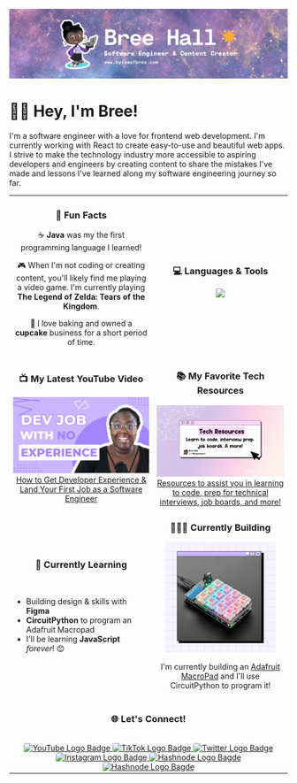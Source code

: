 ![Bree Hall Github Banner](img/Github-ReadMe-Banner-Thin.png)

# 👋🏾 Hey, I'm Bree!

I'm a software engineer with a love for frontend web development. I'm currently working with React to create easy-to-use and beautiful web apps. I strive to make the technology industry more accessible to aspiring developers and engineers by creating content to share the mistakes I've made and lessons I've learned along my software engineering journey so far.

<table>
  <tr>
    <td align="center">
        <h3>💫 Fun Facts</h3>
        <p>☕️ <strong>Java</strong> was my the first programming language I learned!</p>
        <p>🎮 When I'm not coding or creating content, you'll likely find me playing a video game. I'm currently playing <strong>The Legend of Zelda: Tears of the Kingdom</strong>.</p>
        <p>🧁 I love baking and owned a <strong>cupcake</strong> business for a short period of time.</p>
    </td>
    <td align="center">
        <h3>💻 Languages & Tools</h3>
        <img style="text-align: center;" src="https://skillicons.dev/icons?i=html,css,sass,emotion,js,ts,react,nextjs,vercel,vscode,git,github&perline=4">
    </td>
  </tr>
  <tr>
    <td align="center"> 
        <h3>📺 My Latest YouTube Video</h3>
        <a href="https://youtu.be/hLGV3gz3c7w">
            <img src="img/latest-thumb.png" alt="How to get developer experience and land your first role as a software enginner youtube video thumbnail">
            How to Get Developer Experience & Land Your First Job as a Software Engineer
        </a>
    </td>
    <td align="center">
        <h3>📚 My Favorite Tech Resources</h3>
        <a href="https://bytesofbree.hashnode.dev/tech-resources">
            <img src="img/tech-resources.png">
            Resources to assist you in learning to code, prep for technical interviews, job boards, and more!
        </a>
    </td>
   </tr> 
   <tr>
    <td>
        <h3 style="text-align: center" align="center" valign="top">📖 Currently Learning</h3><br>
        <ul>
            <li>Building design & skills with <strong>Figma</strong> </li>
            <li><strong>CircuitPython</strong> to program an Adafruit Macropad</li>
            <li>I'll be learning <strong>JavaScript</strong> <em>forever</em>! 😊 </li>
        </ul>
    </td>
    <td align="center">
        <h3>👷🏾‍♀️ Currently Building</h3>
        <img src="img/current-work.png" width="200px">
        <p>I'm currently building an <a href="https://learn.adafruit.com/adafruit-macropad-rp2040/overview">Adafruit MacroPad</a> and I'll use CircuitPython to program it!</p> 
    </td>
  </tr>
  <tr>
    <td colspan="2" align="center"> 
        <h3>🌐 Let's Connect!</h3><br>
        <a href="https://www.youtube.com/@bytesofbree">
            <img 
                src="https://img.shields.io/badge/YouTube-FF0000?style=for-the-badge&logo=youtube&logoColor=white"
                alt="YouTube Logo Badge"
                style="border-radius: 4px;"
            >
        </a>
        <a href="https://www.youtube.com/@bytesofbree">
            <img 
                src="https://img.shields.io/badge/TikTok-000000?style=for-the-badge&logo=tiktok&logoColor=white"
                alt="TikTok Logo Badge"
                style="border-radius: 4px;"
            >
        </a>
        <a href="https://www.twitter.com/bytesofbree">
            <img 
                src="https://img.shields.io/badge/Twitter-1DA1F2?style=for-the-badge&logo=twitter&logoColor=white"
                alt="Twitter Logo Badge"
                style="border-radius: 4px;"
            >
        </a>
        <a href="https://www.instagram.com/bytesofbree">
            <img 
                src="https://img.shields.io/badge/Instagram-E4405F?style=for-the-badge&logo=instagram&logoColor=white"
                alt="Instagram Logo Badge"
                style="border-radius: 4px;"
            >
        </a>
        <a href="https://bytesofbree.hashnode.dev/">
            <img 
                src="https://img.shields.io/badge/Hashnode-2962FF.svg?style=for-the-badge&logo=Hashnode&logoColor=white"
                alt="Hashnode Logo Bagde"
                style="border-radius: 4px;"
            >
        </a>
        <a href="https://dev.to/bytesofbree">
            <img 
                src="https://img.shields.io/badge/dev.to-0A0A0A.svg?style=for-the-badge&logo=devdotto&logoColor=white"
                alt="Hashnode Logo Bagde"
                style="border-radius: 4px;"
            >
        </a>
    </td>
  </tr>
</table>
